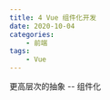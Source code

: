 ```yaml
---
title: 4 Vue 组件化开发
date: 2020-10-04
categories:
    - 前端
tags:
	- Vue
---
```

更高层次的抽象 -- 组件化
<!-- more -->
